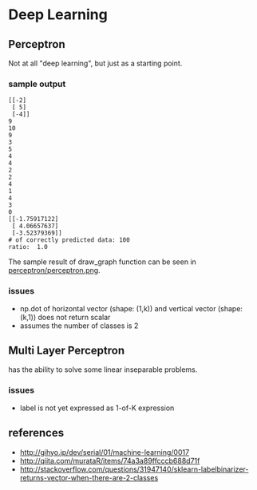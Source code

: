 # Deep Learning

## Perceptron
Not at all "deep learning", but just as a starting point.

### sample output

```
[[-2]
 [ 5]
 [-4]]
9
10
9
3
5
4
4
2
2
4
1
4
3
0
[[-1.75917122]
 [ 4.06657637]
 [-3.52379369]]
# of correctly predicted data: 100
ratio:  1.0
```

The sample result of draw_graph function can be seen in [perceptron/perceptron.png](perceptron/perceptron.png).

### issues

- np.dot of horizontal vector (shape: (1,k)) and vertical vector (shape: (k,1)) does not return scalar
- assumes the number of classes is 2


## Multi Layer Perceptron
has the ability to solve some linear inseparable problems.

### issues

- label is not yet expressed as 1-of-K expression



## references
- http://gihyo.jp/dev/serial/01/machine-learning/0017
- http://qiita.com/murataR/items/74a3a89ffcccb688d71f
- http://stackoverflow.com/questions/31947140/sklearn-labelbinarizer-returns-vector-when-there-are-2-classes


